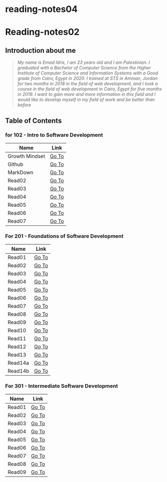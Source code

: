 # reading-notes04

# Reading-notes02

## Introduction about me
> *My name is Emad Idris, I am 23 years old and I am Palestinian. I graduated with a Bachelor of Computer Science from the Higher Institute of Computer Science and Information Systems with a Good grade from Cairo, Egypt in 2020. I trained at STS in Amman, Jordan for two months in 2018 in the field of web development, and I took a course in the field of web development in Cairo, Egypt for five months in 2019. I want to gain more and more information in this field and I would like to develop myself in my field of work and be better than before*


## Table of Contents


### for 102 - Intro to Software Development

Name | Link 
-----| -----
Growth Mindset | [Go To](https://emadidris.github.io/reading-notes04/102/GrowthMindset)
Github         | [Go To](https://emadidris.github.io/reading-notes04/102/Github)
MarkDown       | [Go To](https://emadidris.github.io/reading-notes04/102/MarkDown)
Read02         | [Go To](https://emadidris.github.io/reading-notes04/102/Read02)
Read03         | [Go To](https://emadidris.github.io/reading-notes04/102/Read03)
Read04         | [Go To](https://emadidris.github.io/reading-notes04/102/Read04)
Read05         | [Go To](https://emadidris.github.io/reading-notes04/102/Read05)
Read06         | [Go To](https://emadidris.github.io/reading-notes04/102/Read06)
Read07         | [Go To](https://emadidris.github.io/reading-notes04/102/Read07)

### For 201 - Foundations of Software Development

Name | Link 
-----| -----
Read01         | [Go To](https://emadidris.github.io/reading-notes04/201/class-01)
Read02         | [Go To](https://emadidris.github.io/reading-notes04/201/class-02)
Read03         | [Go To](https://emadidris.github.io/reading-notes04/201/class-03)
Read04         | [Go To](https://emadidris.github.io/reading-notes04/201/class-04)
Read05         | [Go To](https://emadidris.github.io/reading-notes04/201/class-05)
Read06         | [Go To](https://emadidris.github.io/reading-notes04/201/class-06)
Read07         | [Go To](https://emadidris.github.io/reading-notes04/201/class-07)                        
Read08         | [Go To](https://emadidris.github.io/reading-notes04/201/class-08)
Read09         | [Go To](https://emadidris.github.io/reading-notes04/201/class-09)
Read10         | [Go To](https://emadidris.github.io/reading-notes04/201/class-10)
Read11         | [Go To](https://emadidris.github.io/reading-notes04/201/class-11)
Read12         | [Go To](https://emadidris.github.io/reading-notes04/201/class-12)
Read13         | [Go To](https://emadidris.github.io/reading-notes04/201/class-13)
Read14a        | [Go To](https://emadidris.github.io/reading-notes04/201/class-14a)
Read14b        | [Go To](https://emadidris.github.io/reading-notes04/201/class-14b)

### For 301 - Intermediate Software Development

Name | Link 
-----| -----
Read01         | [Go To](https://emadidris.github.io/reading-notes04/301/class-01)
Read02         | [Go To](https://emadidris.github.io/reading-notes04/301/class-02)
Read03         | [Go To](https://emadidris.github.io/reading-notes04/301/class-03)
Read04         | [Go To](https://emadidris.github.io/reading-notes04/301/class-04)
Read05         | [Go To](https://emadidris.github.io/reading-notes04/301/class-05)
Read06         | [Go To](https://emadidris.github.io/reading-notes04/301/class-06)
Read07         | [Go To](https://emadidris.github.io/reading-notes04/301/class-07)
Read08         | [Go To](https://emadidris.github.io/reading-notes04/301/class-08)
Read09         | [Go To](https://emadidris.github.io/reading-notes04/301/class-09)